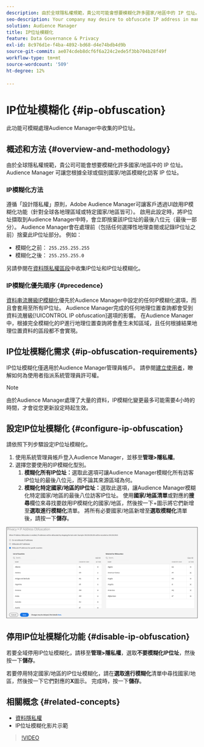 ```yaml
---
description: 由於全球隱私權規範，貴公司可能會想要模糊化許多國家/地區中的 IP 位址。Audience Manager 可讓您根據全球或個別國家/地區模糊化訪客 IP 位址。
seo-description: Your company may desire to obfuscate IP address in many countries due to global privacy regulations. Audience Manager allows you to obfuscate visitor IP addresses on a global or country-by-country basis.
solution: Audience Manager
title: IP位址模糊化
feature: Data Governance & Privacy
exl-id: 8c976d1e-f4ba-4892-bd68-d4e74bdb4d9b
source-git-commit: ae074cdeb8dcf6f6a224c2ede5f3bb704b28f49f
workflow-type: tm+mt
source-wordcount: '509'
ht-degree: 12%

---
```


# IP位址模糊化 {#ip-obfuscation}

此功能可模糊處理Audience Manager中收集的IP位址。

## 概述和方法 {#overview-and-methodology}

由於全球隱私權規範，貴公司可能會想要模糊化許多國家/地區中的 IP 位址。Audience Manager 可讓您根據全球或個別國家/地區模糊化訪客 IP 位址。

### IP模糊化方法

遵循「設計隱私權」原則，Adobe Audience Manager可讓客戶透過UI啟用IP模糊化功能（針對全球各地理區域或特定國家/地區皆可）。 啟用此設定時，將IP位址擷取到Audience Manager中時，會立即捨棄該IP位址的最後八位元（最後一部分）。 Audience Manager會在處理前（包括任何選擇性地理查閱或記錄IP位址之前）捨棄此IP位址部分。 例如：

* 模糊化之前： `255.255.255.255`
* 模糊化之後： `255.255.255.0`

另請參閱在[資料隱私權區段](/help/using/overview/data-security-and-privacy/data-privacy.md)中收集IP位址和IP位址模糊化。

### IP模糊化優先順序 {#precedence}

[資料串流層級IP模糊化](https://experienceleague.adobe.com/docs/experience-platform/edge/datastreams/configure.html?lang=zh-Hant#create)優先於Audience Manager中設定的任何IP模糊化選項，而且會套用至所有IP位址。 Audience Manager完成的任何地理位置查詢都會受到資料流層級[!UICONTROL IP obfuscation]選項的影響。 在Audience Manager中，根據完全模糊化的IP進行地理位置查詢將會產生未知區域，且任何根據結果地理位置資料的區段都不會實現。

## IP位址模糊化需求 {#ip-obfuscation-requirements}

IP位址模糊化僅適用於Audience Manager管理員帳戶。 請參閱[建立使用者](/help/using/features/administration/administration-overview.md#create-users)，瞭解如何為使用者指派系統管理員許可權。

>[!NOTE]
>
> 由於Audience Manager處理了大量的資料，IP模糊化變更最多可能需要4小時的時間，才會從您更新設定時起生效。

## 設定IP位址模糊化 {#configure-ip-obfuscation}

請依照下列步驟設定IP位址模糊化。

1. 使用系統管理員帳戶登入Audience Manager，並移至&#x200B;**管理>隱私權**。
2. 選擇您要使用的IP模糊化型別。
   1. **模糊化所有IP位址：**&#x200B;選取此選項可讓Audience Manager模糊化所有訪客IP位址的最後八位元，而不論其來源區域為何。
   2. **模糊化特定國家/地區的IP位址：**&#x200B;選取此選項，讓Audience Manager模糊化特定國家/地區的最後八位訪客IP位址。 使用&#x200B;**國家/地區清單**&#x200B;或對應的&#x200B;**搜尋**&#x200B;欄位來尋找要啟用IP模糊化的國家/地區，然後按一下+圖示將它們新增至&#x200B;**選取進行模糊化**&#x200B;清單。 將所有必要國家/地區新增至&#x200B;**選取模糊化**&#x200B;清單後，請按一下&#x200B;**儲存**。

![](assets/ip-obfuscation.png)

## 停用IP位址模糊化功能 {#disable-ip-obfuscation}

若要全域停用IP位址模糊化，請移至&#x200B;**管理>隱私權**，選取&#x200B;**不要模糊化IP位址**，然後按一下&#x200B;**儲存**。

若要停用特定國家/地區的IP位址模糊化，請在&#x200B;**選取進行模糊化**&#x200B;清單中尋找國家/地區，然後按一下它們對應的&#x200B;**X**&#x200B;圖示。 完成時，按一下&#x200B;**儲存**。

## 相關概念 {#related-concepts}

* [資料隱私權](/help/using/overview/data-security-and-privacy/data-privacy.md)
* IP位址模糊化影片示範
>[!VIDEO](https://video.tv.adobe.com/v/27218/)
